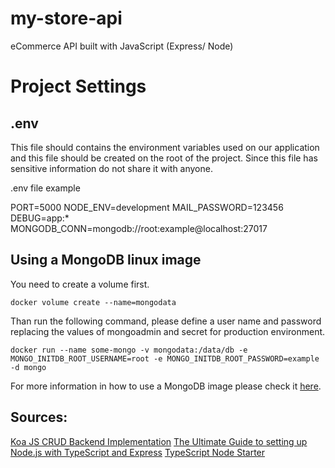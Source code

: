 # my-store-api
eCommerce API built with JavaScript (Express/ Node)

# Project Settings

## .env
This file should contains the environment variables used on our application and this file should be created on the root of the project.
Since this file has sensitive information do not share it with anyone.

.env file example

PORT=5000
NODE_ENV=development
MAIL_PASSWORD=123456
DEBUG=app:*
MONGODB_CONN=mongodb://root:example@localhost:27017

## Using a MongoDB linux image
You need to create a volume first.

```
docker volume create --name=mongodata
```

Than run the following command, please define a user name and password replacing the values of mongoadmin and secret for production environment.  

```
docker run --name some-mongo -v mongodata:/data/db -e MONGO_INITDB_ROOT_USERNAME=root -e MONGO_INITDB_ROOT_PASSWORD=example -d mongo
```
For more information in how to use a MongoDB image please check it [here](https://hub.docker.com/_/mongo).


## Sources:
[Koa JS CRUD Backend Implementation](https://github.com/daniloab/koa-crud-backend)
[The Ultimate Guide to setting up Node.js with TypeScript and Express](https://ultimatecourses.com/blog/setup-typescript-nodejs-express)
[TypeScript Node Starter](https://github.com/microsoft/TypeScript-Node-Starter)

